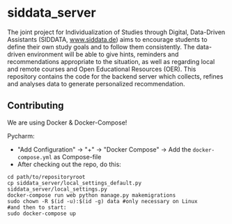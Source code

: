 # siddata_server
The joint project for Individualization of Studies through Digital, Data-Driven Assistants (SIDDATA, www.siddata.de) aims to encourage students  to define their own study goals and to follow them consistently. The data-driven environment will be able to give hints, reminders and recommendations appropriate to the situation, as well as regarding local and remote courses and Open Educational Resources (OER).  This repository contains the code for the backend server which collects, refines and analyses data to generate personalized recommendation.


## Contributing

We are using Docker & Docker-Compose!

Pycharm:
* "Add Configuration" -> "+" -> "Docker Compose" -> Add the `docker-compose.yml` as Compose-file
* After checking out the repo, do this:
```
cd path/to/repositoryroot
cp siddata_server/local_settings_default.py siddata_server/local_settings.py
docker-compose run web python manage.py makemigrations
sudo chown -R $(id -u):$(id -g) data #only necessary on Linux
#and then to start:
sudo docker-compose up
```